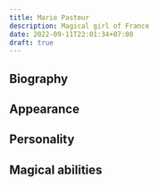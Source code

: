 ```yaml
---
title: Marie Pasteur
description: Magical girl of France
date: 2022-09-11T22:01:34+07:00
draft: true
---
```


## Biography

## Appearance

## Personality

## Magical abilities

